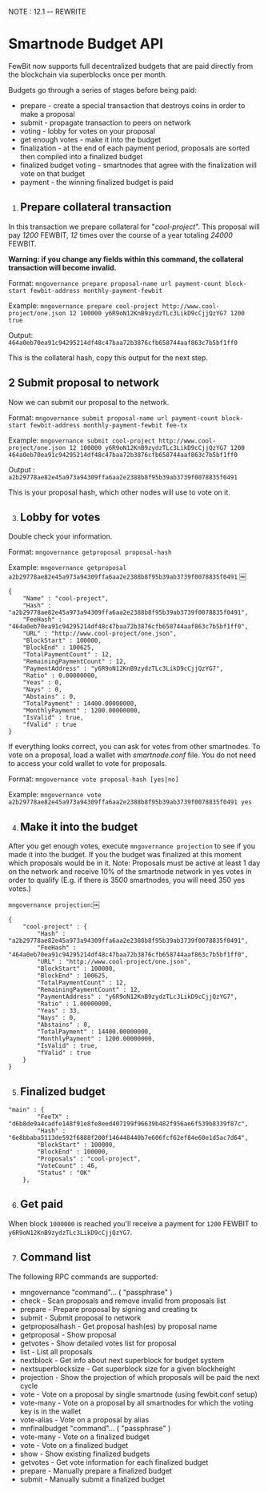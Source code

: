 NOTE : 12.1 -- REWRITE

# Smartnode Budget API

FewBit now supports full decentralized budgets that are paid directly from the blockchain via superblocks once per month.

Budgets go through a series of stages before being paid:

-   prepare - create a special transaction that destroys coins in order to make a proposal
-   submit - propagate transaction to peers on network
-   voting - lobby for votes on your proposal
-   get enough votes - make it into the budget
-   finalization - at the end of each payment period, proposals are sorted then compiled into a finalized budget
-   finalized budget voting - smartnodes that agree with the finalization will vote on that budget
-   payment - the winning finalized budget is paid

1. ## Prepare collateral transaction

In this transaction we prepare collateral for "_cool-project_". This proposal will pay _1200_ FEWBIT, _12_ times over the course of a year totaling _24000_ FEWBIT.

**Warning: if you change any fields within this command, the collateral transaction will become invalid.**

Format: `mngovernance prepare proposal-name url payment-count block-start fewbit-address monthly-payment-fewbit`

Example: `mngovernance prepare cool-project http://www.cool-project/one.json 12 100000 y6R9oN12KnB9zydzTLc3LikD9cCjjQzYG7 1200 true`

Output: `464a0eb70ea91c94295214df48c47baa72b3876cfb658744aaf863c7b5bf1ff0`

This is the collateral hash, copy this output for the next step.

## 2 Submit proposal to network

Now we can submit our proposal to the network.

Format: `mngovernance submit proposal-name url payment-count block-start fewbit-address monthly-payment-fewbit fee-tx`

Example: `mngovernance submit cool-project http://www.cool-project/one.json 12 100000 y6R9oN12KnB9zydzTLc3LikD9cCjjQzYG7 1200 464a0eb70ea91c94295214df48c47baa72b3876cfb658744aaf863c7b5bf1ff0`

Output : `a2b29778ae82e45a973a94309ffa6aa2e2388b8f95b39ab3739f0078835f0491`

This is your proposal hash, which other nodes will use to vote on it.

3. ## Lobby for votes

Double check your information.

Format: `mngovernance getproposal proposal-hash`

Example: `mngovernance getproposal a2b29778ae82e45a973a94309ffa6aa2e2388b8f95b39ab3739f0078835f0491`
￼

```
{
    "Name" : "cool-project",
    "Hash" : "a2b29778ae82e45a973a94309ffa6aa2e2388b8f95b39ab3739f0078835f0491",
    "FeeHash" : "464a0eb70ea91c94295214df48c47baa72b3876cfb658744aaf863c7b5bf1ff0",
    "URL" : "http://www.cool-project/one.json",
    "BlockStart" : 100000,
    "BlockEnd" : 100625,
    "TotalPaymentCount" : 12,
    "RemainingPaymentCount" : 12,
    "PaymentAddress" : "y6R9oN12KnB9zydzTLc3LikD9cCjjQzYG7",
    "Ratio" : 0.00000000,
    "Yeas" : 0,
    "Nays" : 0,
    "Abstains" : 0,
    "TotalPayment" : 14400.00000000,
    "MonthlyPayment" : 1200.00000000,
    "IsValid" : true,
    "fValid" : true
}
```

If everything looks correct, you can ask for votes from other smartnodes. To vote on a proposal, load a wallet with _smartnode.conf_ file. You do not need to access your cold wallet to vote for proposals.

Format: `mngovernance vote proposal-hash [yes|no]`

Example: `mngovernance vote a2b29778ae82e45a973a94309ffa6aa2e2388b8f95b39ab3739f0078835f0491 yes`

4.  ## Make it into the budget

After you get enough votes, execute `mngovernance projection` to see if you made it into the budget. If you the budget was finalized at this moment which proposals would be in it. Note: Proposals must be active at least 1 day on the network and receive 10% of the smartnode network in yes votes in order to qualify (E.g. if there is 3500 smartnodes, you will need 350 yes votes.)

`mngovernance projection`:￼

```
{
    "cool-project" : {
        "Hash" : "a2b29778ae82e45a973a94309ffa6aa2e2388b8f95b39ab3739f0078835f0491",
        "FeeHash" : "464a0eb70ea91c94295214df48c47baa72b3876cfb658744aaf863c7b5bf1ff0",
        "URL" : "http://www.cool-project/one.json",
        "BlockStart" : 100000,
        "BlockEnd" : 100625,
        "TotalPaymentCount" : 12,
        "RemainingPaymentCount" : 12,
        "PaymentAddress" : "y6R9oN12KnB9zydzTLc3LikD9cCjjQzYG7",
        "Ratio" : 1.00000000,
        "Yeas" : 33,
        "Nays" : 0,
        "Abstains" : 0,
        "TotalPayment" : 14400.00000000,
        "MonthlyPayment" : 1200.00000000,
        "IsValid" : true,
        "fValid" : true
    }
}
```

5. ## Finalized budget

```
"main" : {
        "FeeTX" : "d6b8de9a4cadfe148f91e8fe8eed407199f96639b482f956ae6f539b8339f87c",
        "Hash" : "6e8bbaba5113de592f6888f200f146448440b7e606fcf62ef84e60e1d5ac7d64",
        "BlockStart" : 100000,
        "BlockEnd" : 100000,
        "Proposals" : "cool-project",
        "VoteCount" : 46,
        "Status" : "OK"
    },
```

6. ## Get paid

When block `1000000` is reached you'll receive a payment for `1200` FEWBIT to `y6R9oN12KnB9zydzTLc3LikD9cCjjQzYG7`.

7. ## Command list

The following RPC commands are supported:

-   mngovernance "command"... ( "passphrase" )
-   check - Scan proposals and remove invalid from proposals list
-   prepare - Prepare proposal by signing and creating tx
-   submit - Submit proposal to network
-   getproposalhash - Get proposal hash(es) by proposal name
-   getproposal - Show proposal
-   getvotes - Show detailed votes list for proposal
-   list - List all proposals
-   nextblock - Get info about next superblock for budget system
-   nextsuperblocksize - Get superblock size for a given blockheight
-   projection - Show the projection of which proposals will be paid the next cycle
-   vote - Vote on a proposal by single smartnode (using fewbit.conf setup)
-   vote-many - Vote on a proposal by all smartnodes for which the voting key is in the wallet
-   vote-alias - Vote on a proposal by alias
-   mnfinalbudget "command"... ( "passphrase" )
-   vote-many - Vote on a finalized budget
-   vote - Vote on a finalized budget
-   show - Show existing finalized budgets
-   getvotes - Get vote information for each finalized budget
-   prepare - Manually prepare a finalized budget
-   submit - Manually submit a finalized budget

